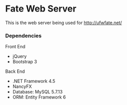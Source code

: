 # Fate Web Server #

This is the web server being used for http://ufwfate.net/

### Dependencies ###

Front End
* jQuery
* Bootstrap 3

Back End
* .NET Framework 4.5
* NancyFX
* Database: MySQL 5.7.13
* ORM: Entity Framework 6